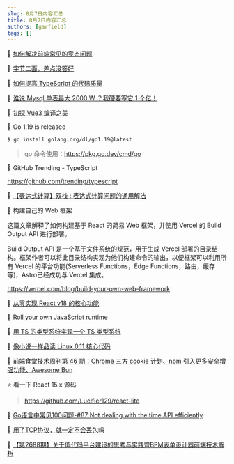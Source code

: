 ```yaml
---
slug: 8月7日内容汇总
title: 8月7日内容汇总
authors: [garfield]
tags: []
---
```


📒 [如何解决前端常见的竞态问题](https://juejin.cn/post/7127953386514677790)

📒 [字节二面，差点没答好](https://mp.weixin.qq.com/s/DnCc5NIrMzvJuTF_xN6RYQ)

📒 [如何提高 TypeScript 的代码质量](https://mp.weixin.qq.com/s/pxbQbvZP2IWMQzA7v8YV4w)

📒 [谁说 Mysql 单表最大 2000 W ？我硬要塞它 1 个亿！](https://mp.weixin.qq.com/s/A6lTimcViHjIigj4V6Dasg)

📒 [初探 Vue3 编译之美](https://mp.weixin.qq.com/s/teFxhgzag8k5EXVnccdMkA)

📒 Go 1.19 is released

```bash
$ go install golang.org/dl/go1.19@latest
```

> go 命令使用：https://pkg.go.dev/cmd/go

📒 GitHub Trending - TypeScript

https://github.com/trending/typescript

📒 [【表达式计算】双栈 : 表达式计算问题的通用解法](https://mp.weixin.qq.com/s?__biz=MzU4NDE3MTEyMA==&mid=2247492602&idx=1&sn=135fd5b530189f13e0395414a6b47893)

📒 构建自己的 Web 框架

这篇文章解释了如何构建基于 React 的简易 Web 框架，并使用 Vercel 的 Build Output API 进行部署。

Build Output API 是一个基于文件系统的规范，用于生成 Vercel 部署的目录结构。框架作者可以将此目录结构实现为他们构建命令的输出，以便框架可以利用所有 Vercel 的平台功能(Serverless Functions，Edge Functions，路由，缓存等)，Astro已经成功与 Vercel 集成。

https://vercel.com/blog/build-your-own-web-framework

📒 [从零实现 React v18 的核心功能](https://github.com/BetaSu/big-react)

📒 [Roll your own JavaScript runtime](https://deno.com/blog/roll-your-own-javascript-runtime)

📒 [用 TS 的类型系统实现一个 TS 类型系统](https://github.com/ronami/HypeScript)

📒 [像小说一样品读 Linux 0.11 核心代码](https://github.com/sunym1993/flash-linux0.11-talk)

📒 [前端食堂技术周刊第 46 期：Chrome 三方 cookie 计划、npm 引入更多安全增强功能、Awesome Bun](https://juejin.cn/post/7126921039098937357)

⭐️ 看一下 React 15.x 源码

> https://github.com/Lucifier129/react-lite

📒 [Go语言中常见100问题-#87 Not dealing with the time API efficiently](https://mp.weixin.qq.com/s/UELHBolk-UVC45H1QvtrLQ)

📒 [用了TCP协议，就一定不会丢包吗](https://mp.weixin.qq.com/s/8cXYXAHZCJMPSaaMpDqYtQ)

📒 [【第2688期】关于低代码平台建设的思考与实践暨BPM表单设计器前端技术解析](https://mp.weixin.qq.com/s/hVoVdvt_sHUuVxvfSwgEVQ)
